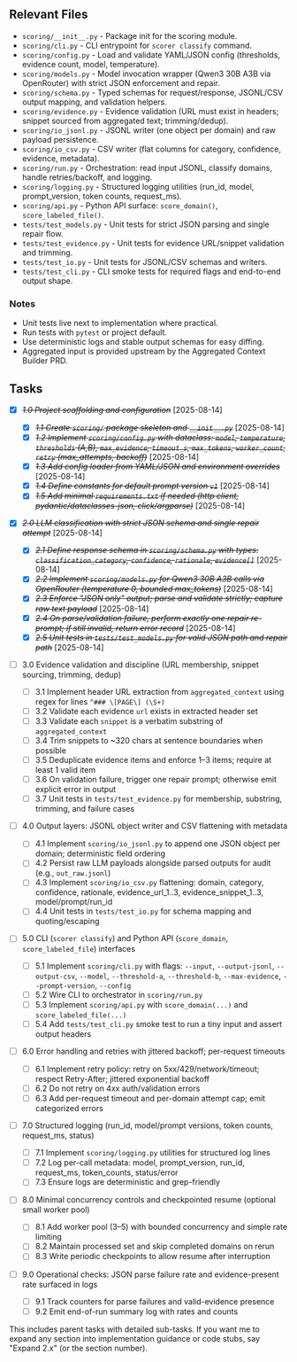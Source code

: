 <!--
/**
 * Purpose: High-level implementation task list for the LLM Scoring Pipeline PRD.
 * Description: Parent tasks only (no sub-tasks yet) per `.claude/commands/3a-backend-phase/generate-tasks-from-prd.md`.
 * Key Tasks: Scaffolding; LLM classify w/ strict JSON; evidence validation; outputs (JSONL/CSV); CLI & Python API; retries/logging.
 */
-->

## Relevant Files

- `scoring/__init__.py` - Package init for the scoring module.
- `scoring/cli.py` - CLI entrypoint for `scorer classify` command.
- `scoring/config.py` - Load and validate YAML/JSON config (thresholds, evidence count, model, temperature).
- `scoring/models.py` - Model invocation wrapper (Qwen3 30B A3B via OpenRouter) with strict JSON enforcement and repair.
- `scoring/schema.py` - Typed schemas for request/response, JSONL/CSV output mapping, and validation helpers.
- `scoring/evidence.py` - Evidence validation (URL must exist in headers; snippet sourced from aggregated text; trimming/dedup).
- `scoring/io_jsonl.py` - JSONL writer (one object per domain) and raw payload persistence.
- `scoring/io_csv.py` - CSV writer (flat columns for category, confidence, evidence, metadata).
- `scoring/run.py` - Orchestration: read input JSONL, classify domains, handle retries/backoff, and logging.
- `scoring/logging.py` - Structured logging utilities (run_id, model, prompt_version, token counts, request_ms).
- `scoring/api.py` - Python API surface: `score_domain()`, `score_labeled_file()`.
- `tests/test_models.py` - Unit tests for strict JSON parsing and single repair flow.
- `tests/test_evidence.py` - Unit tests for evidence URL/snippet validation and trimming.
- `tests/test_io.py` - Unit tests for JSONL/CSV schemas and writers.
- `tests/test_cli.py` - CLI smoke tests for required flags and end-to-end output shape.

### Notes

- Unit tests live next to implementation where practical.
- Run tests with `pytest` or project default.
- Use deterministic logs and stable output schemas for easy diffing.
- Aggregated input is provided upstream by the Aggregated Context Builder PRD.

## Tasks

- [x] ~~_1.0 Project scaffolding and configuration_~~ [2025-08-14]

  - [x] ~~_1.1 Create `scoring/` package skeleton and `__init__.py`_~~ [2025-08-14]
  - [x] ~~_1.2 Implement `scoring/config.py` with dataclass: `model`, `temperature`, `thresholds` (A,B), `max_evidence`, `timeout_s`, `max_tokens`, `worker_count`, `retry` (max_attempts, backoff)_~~ [2025-08-14]
  - [x] ~~_1.3 Add config loader from YAML/JSON and environment overrides_~~ [2025-08-14]
  - [x] ~~_1.4 Define constants for default prompt version `v1`_~~ [2025-08-14]
  - [x] ~~_1.5 Add minimal `requirements.txt` if needed (http client, pydantic/dataclasses-json, click/argparse)_~~ [2025-08-14]

- [x] ~~_2.0 LLM classification with strict JSON schema and single repair attempt_~~ [2025-08-14]

  - [x] ~~_2.1 Define response schema in `scoring/schema.py` with types: `classification_category`, `confidence`, `rationale`, `evidence[]`_~~ [2025-08-14]
  - [x] ~~_2.2 Implement `scoring/models.py` for Qwen3 30B A3B calls via OpenRouter (temperature 0, bounded max_tokens)_~~ [2025-08-14]
  - [x] ~~_2.3 Enforce "JSON only" output; parse and validate strictly; capture raw text payload_~~ [2025-08-14]
  - [x] ~~_2.4 On parse/validation failure, perform exactly one repair re-prompt; if still invalid, return error record_~~ [2025-08-14]
  - [x] ~~_2.5 Unit tests in `tests/test_models.py` for valid JSON path and repair path_~~ [2025-08-14]

- [ ] 3.0 Evidence validation and discipline (URL membership, snippet sourcing, trimming, dedup)

  - [ ] 3.1 Implement header URL extraction from `aggregated_context` using regex for lines `^### \[PAGE\] (\S+)`
  - [ ] 3.2 Validate each evidence `url` exists in extracted header set
  - [ ] 3.3 Validate each `snippet` is a verbatim substring of `aggregated_context`
  - [ ] 3.4 Trim snippets to ~320 chars at sentence boundaries when possible
  - [ ] 3.5 Deduplicate evidence items and enforce 1–3 items; require at least 1 valid item
  - [ ] 3.6 On validation failure, trigger one repair prompt; otherwise emit explicit error in output
  - [ ] 3.7 Unit tests in `tests/test_evidence.py` for membership, substring, trimming, and failure cases

- [ ] 4.0 Output layers: JSONL object writer and CSV flattening with metadata

  - [ ] 4.1 Implement `scoring/io_jsonl.py` to append one JSON object per domain; deterministic field ordering
  - [ ] 4.2 Persist raw LLM payloads alongside parsed outputs for audit (e.g., `out_raw.jsonl`)
  - [ ] 4.3 Implement `scoring/io_csv.py` flattening: domain, category, confidence, rationale, evidence_url_1..3, evidence_snippet_1..3, model/prompt/run_id
  - [ ] 4.4 Unit tests in `tests/test_io.py` for schema mapping and quoting/escaping

- [ ] 5.0 CLI (`scorer classify`) and Python API (`score_domain`, `score_labeled_file`) interfaces

  - [ ] 5.1 Implement `scoring/cli.py` with flags: `--input`, `--output-jsonl`, `--output-csv`, `--model`, `--threshold-a`, `--threshold-b`, `--max-evidence`, `--prompt-version`, `--config`
  - [ ] 5.2 Wire CLI to orchestrator in `scoring/run.py`
  - [ ] 5.3 Implement `scoring/api.py` with `score_domain(...)` and `score_labeled_file(...)`
  - [ ] 5.4 Add `tests/test_cli.py` smoke test to run a tiny input and assert output headers

- [ ] 6.0 Error handling and retries with jittered backoff; per-request timeouts

  - [ ] 6.1 Implement retry policy: retry on 5xx/429/network/timeout; respect Retry-After; jittered exponential backoff
  - [ ] 6.2 Do not retry on 4xx auth/validation errors
  - [ ] 6.3 Add per-request timeout and per-domain attempt cap; emit categorized errors

- [ ] 7.0 Structured logging (run_id, model/prompt versions, token counts, request_ms, status)

  - [ ] 7.1 Implement `scoring/logging.py` utilities for structured log lines
  - [ ] 7.2 Log per-call metadata: model, prompt_version, run_id, request_ms, token_counts, status/error
  - [ ] 7.3 Ensure logs are deterministic and grep-friendly

- [ ] 8.0 Minimal concurrency controls and checkpointed resume (optional small worker pool)

  - [ ] 8.1 Add worker pool (3–5) with bounded concurrency and simple rate limiting
  - [ ] 8.2 Maintain processed set and skip completed domains on rerun
  - [ ] 8.3 Write periodic checkpoints to allow resume after interruption

- [ ] 9.0 Operational checks: JSON parse failure rate and evidence-present rate surfaced in logs
  - [ ] 9.1 Track counters for parse failures and valid-evidence presence
  - [ ] 9.2 Emit end-of-run summary log with rates and counts

This includes parent tasks with detailed sub-tasks. If you want me to expand any section into implementation guidance or code stubs, say "Expand 2.x" (or the section number).

